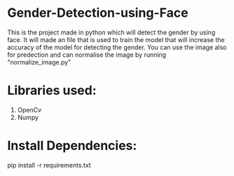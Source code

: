 # Gender-Detection-using-Face

This is the project made in python which will detect the gender by using face.
It will made an file that is used to train the model that will increase the accuracy of the model for detecting the gender.
You can use the image also for predection and can normalise the image by running "normalize_image.py"

# Libraries used:
1. OpenCv
2. Numpy

# Install Dependencies:
pip install -r requirements.txt
